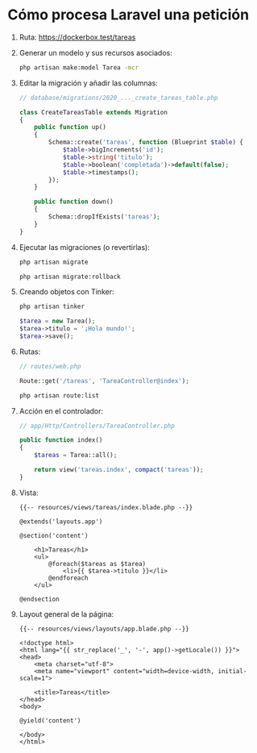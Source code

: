 # Cómo procesa Laravel una petición

1. Ruta: https://dockerbox.test/tareas

2. Generar un modelo y sus recursos asociados:

    ```bash
    php artisan make:model Tarea -mcr
    ```

3. Editar la migración y añadir las columnas:

    ```php
    // database/migrations/2020_..._create_tareas_table.php
    
    class CreateTareasTable extends Migration
    {
        public function up()
        {
            Schema::create('tareas', function (Blueprint $table) {
                $table->bigIncrements('id');
                $table->string('titulo');
                $table->boolean('completada')->default(false);
                $table->timestamps();
            });
        }
    
        public function down()
        {
            Schema::dropIfExists('tareas');
        }
    }
    ```

4. Ejecutar las migraciones (o revertirlas):

    ```bash
    php artisan migrate
    ```
    
    ```bash
    php artisan migrate:rollback
    ```

5. Creando objetos con Tinker:

    ```bash
    php artisan tinker
    ```

    ```php
    $tarea = new Tarea();
    $tarea->titulo = '¡Hola mundo!';
    $tarea->save();
    ```

6. Rutas:

    ```php
    // routes/web.php
    
    Route::get('/tareas', 'TareaController@index');
    ```

    ```bash
    php artisan route:list
    ```

7. Acción en el controlador:

    ```php
    // app/Http/Controllers/TareaController.php
    
    public function index()
    {
        $tareas = Tarea::all();
    
        return view('tareas.index', compact('tareas'));
    }
    ```
    
8. Vista:

    ```blade
    {{-- resources/views/tareas/index.blade.php --}}
    
    @extends('layouts.app')
    
    @section('content')

        <h1>Tareas</h1>    
        <ul>
            @foreach($tareas as $tarea)
                <li>{{ $tarea->titulo }}</li>
            @endforeach
        </ul>
    
    @endsection 
    ```

8. Layout general de la página:

    ```blade
    {{-- resources/views/layouts/app.blade.php --}}
    
    <!doctype html>
    <html lang="{{ str_replace('_', '-', app()->getLocale()) }}">
    <head>
        <meta charset="utf-8">
        <meta name="viewport" content="width=device-width, initial-scale=1">
    
        <title>Tareas</title>
    </head>
    <body>
    
    @yield('content')
    
    </body>
    </html>
    ```
